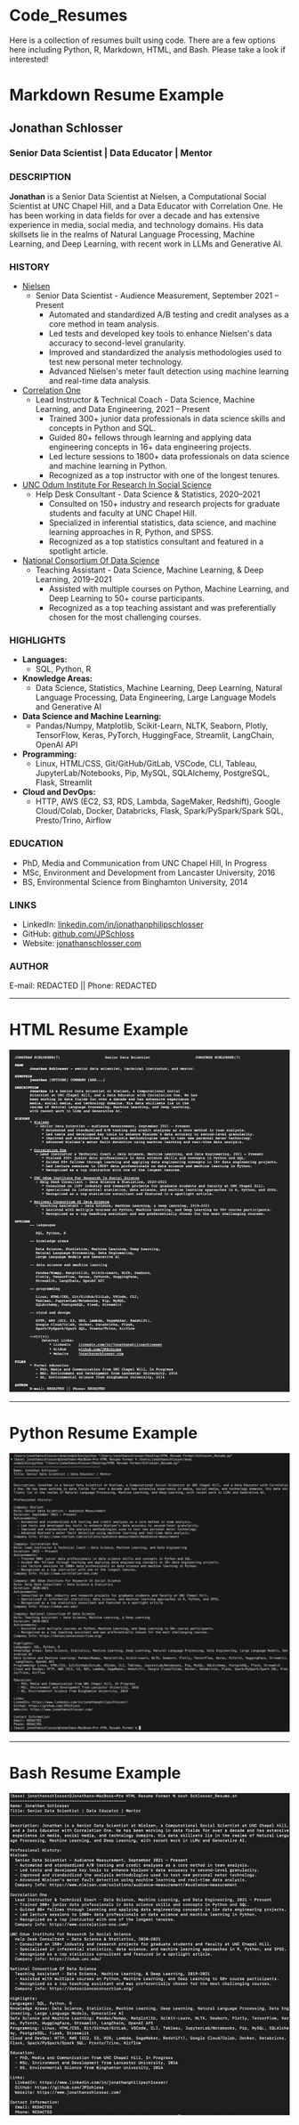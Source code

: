 # Code_Resumes
Here is a collection of resumes built using code. There are a few options here including Python, R, Markdown, HTML, and Bash. Please take a look if interested! 

# Markdown Resume Example

## Jonathan Schlosser 
### **Senior Data Scientist | Data Educator | Mentor**


### DESCRIPTION
**Jonathan** is a Senior Data Scientist at Nielsen, a Computational Social Scientist at UNC Chapel Hill, and a Data Educator with Correlation One. 
He has been working in data fields for over a decade and has extensive experience in media, social media, and technology domains. 
His data skillsets lie in the realms of Natural Language Processing, Machine Learning, and Deep Learning, with recent work in LLMs and Generative AI.

### HISTORY
- [Nielsen](https://www.nielsen.com/solutions/audience-measurement/#audience-measurement)
  - Senior Data Scientist - Audience Measurement, September 2021 – Present
    - Automated and standardized A/B testing and credit analyses as a core method in team analysis.
    - Led tests and developed key tools to enhance Nielsen's data accuracy to second-level granularity.
    - Improved and standardized the analysis methodologies used to test new personal meter technology.
    - Advanced Nielsen's meter fault detection using machine learning and real-time data analysis.
- [Correlation One](https://www.correlation-one.com/)
  - Lead Instructor & Technical Coach - Data Science, Machine Learning, and Data Engineering, 2021 – Present
    - Trained 300+ junior data professionals in data science skills and concepts in Python and SQL.
    - Guided 80+ fellows through learning and applying data engineering concepts in 16+ data engineering projects.
    - Led lecture sessions to 1800+ data professionals on data science and machine learning in Python.
    - Recognized as a top instructor with one of the longest tenures.
- [UNC Odum Institute For Research In Social Science](https://odum.unc.edu/)
  - Help Desk Consultant - Data Science & Statistics, 2020–2021
    - Consulted on 150+ industry and research projects for graduate students and faculty at UNC Chapel Hill.
    - Specialized in inferential statistics, data science, and machine learning approaches in R, Python, and SPSS.
    - Recognized as a top statistics consultant and featured in a spotlight article.
- [National Consortium Of Data Science](https://datascienceconsortium.org/)
  - Teaching Assistant - Data Science, Machine Learning, & Deep Learning, 2019–2021
    - Assisted with multiple courses on Python, Machine Learning, and Deep Learning to 50+ course participants.
    - Recognized as a top teaching assistant and was preferentially chosen for the most challenging courses.

### HIGHLIGHTS
- **Languages:**
  - SQL, Python, R
- **Knowledge Areas:**
  - Data Science, Statistics, Machine Learning, Deep Learning, Natural Language Processing, Data Engineering, Large Language Models and Generative AI
- **Data Science and Machine Learning:**
  - Pandas/Numpy, Matplotlib, Scikit-Learn, NLTK, Seaborn, Plotly, TensorFlow, Keras, PyTorch, HuggingFace, Streamlit, LangChain, OpenAI API
- **Programming:**
  - Linux, HTML/CSS, Git/GitHub/GitLab, VSCode, CLI, Tableau, JupyterLab/Notebooks, Pip, MySQL, SQLAlchemy, PostgreSQL, Flask, Streamlit
- **Cloud and DevOps:**
  - HTTP, AWS (EC2, S3, RDS, Lambda, SageMaker, Redshift), Google Cloud/Colab, Docker, Databricks, Flask, Spark/PySpark/Spark SQL, Presto/Trino, Airflow

### EDUCATION
  - PhD, Media and Communication from UNC Chapel Hill, In Progress
  - MSc, Environment and Development from Lancaster University, 2016
  - BS, Environmental Science from Binghamton University, 2014
  
### LINKS
- LinkedIn: [linkedin.com/in/jonathanphilipschlosser](https://www.linkedin.com/in/jonathanphilipschlosser/)
- GitHub: [github.com/JPSchloss](https://github.com/JPSchloss)
- Website: [jonathanschlosser.com](https://www.jonathanschlosser.com/)

### AUTHOR
E-mail: REDACTED || Phone: REDACTED 

----

# HTML Resume Example
![HTML Resume](https://github.com/JPSchloss/Code_Resumes/blob/a274f7ad7cbc1349bfb0ca3f05a277fb390a9c24/HTML%20Example.png)

----

# Python Resume Example
![Python Resume](https://github.com/JPSchloss/Code_Resumes/blob/1184cdc31468d7b0f20a231b405a995718619005/Python%20Example.png)

----
# Bash Resume Example
![Bash Resume](https://github.com/JPSchloss/Code_Resumes/blob/203b139df3b91ee856ca87e9ebb45348f9c3347e/Bash%20Example.png)

